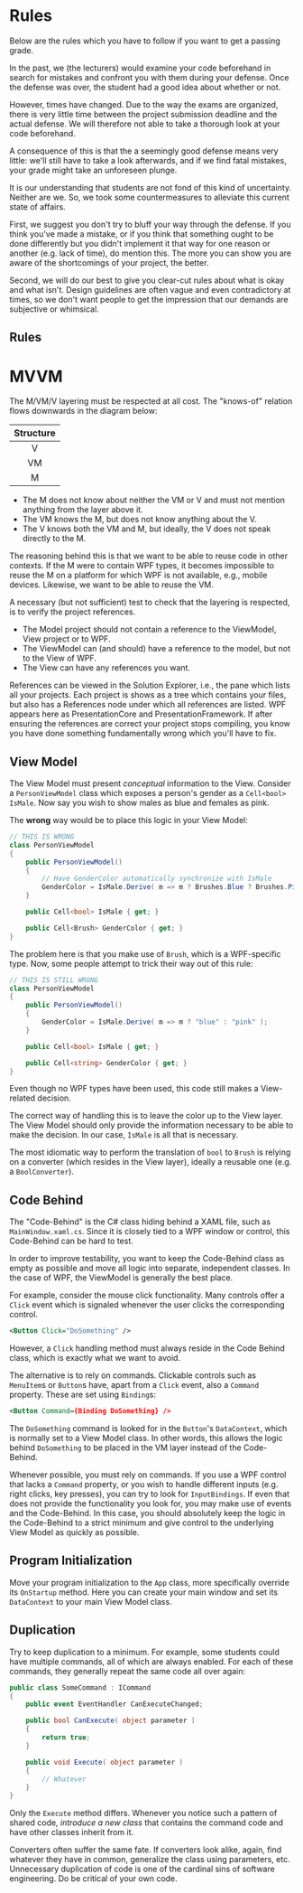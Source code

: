 # Rules

Below are the rules which you have to follow
if you want to get a passing grade.

In the past, we (the lecturers) would
examine your code beforehand in search
for mistakes and confront you with them
during your defense. Once the defense
was over, the student had a good idea
about whether or not.

However, times have changed. Due to
the way the exams are organized,
there is very little time between the project submission deadline
and the actual defense. We will therefore
not able to take a thorough look at
your code beforehand.

A consequence of this is that the a seemingly
good defense means very little: we'll still
have to take a look afterwards, and if we find
fatal mistakes, your grade might take an unforeseen
plunge.

It is our understanding that students
are not fond of this kind of uncertainty.
Neither are we. So, we took some countermeasures to alleviate
this current state of affairs.

First, we suggest you don't try to bluff
your way through the defense. If you think
you've made a mistake, or if you think
that something ought to be done differently
but you didn't implement it that way
for one reason or another (e.g. lack of time),
do mention this. The more you can show
you are aware of the shortcomings
of your project, the better.

Second, we will do our best to give you clear-cut
rules about what is okay and what isn't.
Design guidelines are often vague
and even contradictory at times,
so we don't want people to get
the impression that our demands
are subjective or whimsical.

## Rules

# MVVM

The M/VM/V layering must be respected at all cost.
The "knows-of" relation flows downwards in the diagram
below:

<center>

| Structure |
|:---:|
| V |
| VM |
| M |

</center>

* The M does not know about neither the VM or V and
must not mention anything from the layer above it.
* The VM knows the M, but does not know anything about the V.
* The V knows both the VM and M, but ideally, the V
does not speak directly to the M.

The reasoning behind this is that we want to be able to reuse code in other contexts. If the M
were to contain WPF types, it becomes impossible to reuse the M
on a platform for which WPF is not available, e.g., mobile devices.
Likewise, we want to be able to reuse the VM.

A necessary (but not sufficient) test
to check that the layering is respected,
is to verify the project references.

* The Model project should not contain a reference
to the ViewModel, View project or to WPF.
* The ViewModel can (and should) have a reference
to the model, but not to the View of WPF.
* The View can have any references you want.

References can be viewed in the Solution Explorer,
i.e., the pane which lists all your projects.
Each project is shows as a tree which contains
your files, but also has a References node under
which all references are listed.
WPF appears here as PresentationCore
and PresentationFramework. If after ensuring
the references are correct your project
stops compiling, you know you have done something
fundamentally wrong which you'll have to fix.

## View Model

The View Model must present *conceptual* information to the View.
Consider a `PersonViewModel` class which exposes
a person's gender as a `Cell<bool> IsMale`. Now say you wish to show
males as blue and females as pink.

The **wrong** way would be to place this logic in your View Model:

```csharp
// THIS IS WRONG
class PersonViewModel
{
    public PersonViewModel()
    {
        // Have GenderColor automatically synchronize with IsMale
        GenderColor = IsMale.Derive( m => m ? Brushes.Blue ? Brushes.Pink );
    }

    public Cell<bool> IsMale { get; }

    public Cell<Brush> GenderColor { get; }
}
```

The problem here is that you make use of `Brush`, which is a WPF-specific type.
Now, some people attempt to trick their way out of this rule:

```csharp
// THIS IS STILL WRONG
class PersonViewModel
{
    public PersonViewModel()
    {
        GenderColor = IsMale.Derive( m => m ? "blue" : "pink" );
    }

    public Cell<bool> IsMale { get; }

    public Cell<string> GenderColor { get; }
}
```

Even though no WPF types have been used, this code still makes
a View-related decision.

The correct way of handling this is to leave the color up to the View layer.
The View Model should only provide the information necessary to be able
to make the decision. In our case, `IsMale` is all that is necessary.

The most idiomatic way to perform the translation of `bool` to `Brush`
is relying on a converter (which resides in the View layer),
ideally a reusable one (e.g. a `BoolConverter`).

## Code Behind

The "Code-Behind" is the C# class hiding behind a XAML file,
such as `MainWindow.xaml.cs`. Since it is closely tied
to a WPF window or control, this Code-Behind can be
hard to test.

In order to improve testability,
you want to keep the Code-Behind class as empty as possible and
move all logic into separate, independent classes.
In the case of WPF, the ViewModel is generally the best place.

For example, consider the mouse click functionality. Many
controls offer a `Click` event which is signaled
whenever the user clicks the corresponding control.

```xml
<Button Click="DoSomething" />
```

However, a `Click` handling method must always reside
in the Code Behind class, which is exactly what we want to avoid.

The alternative is to rely on commands. Clickable controls
such as `MenuItem`s or `Button`s have, apart from a `Click` event,
also a `Command` property. These are set using `Binding`s:

```xml
<Button Command={Binding DoSomething} />
```

The `DoSomething` command is looked for in the `Button`'s `DataContext`,
which is normally set to a View Model class.
In other words, this allows the logic behind `DoSomething` to be placed
in the VM layer instead of the Code-Behind.

Whenever possible, you must rely on commands. If
you use a WPF control that lacks a `Command` property,
or you wish to handle different inputs (e.g. right clicks, key presses),
you can try to look for `InputBindings`.
If even that does not provide the functionality you look for,
you may make use of events and the Code-Behind. In this case,
you should absolutely keep the logic in the Code-Behind to a strict minimum
and give control to the underlying View Model as quickly as possible.

## Program Initialization

Move your program initialization to the `App` class, more specifically
override its `OnStartup` method. Here you can create
your main window and set its `DataContext` to your main View Model class.

## Duplication

Try to keep duplication to a minimum. For example,
some students could have multiple commands, all of which
are always enabled. For each of these commands,
they generally repeat the same code all over again:

```csharp
public class SomeCommand : ICommand
{
    public event EventHandler CanExecuteChanged;

    public bool CanExecute( object parameter )
    {
        return true;
    }

    public void Execute( object parameter )
    {
        // Whatever
    }
}
```

Only the `Execute` method differs. Whenever you notice such a pattern
of shared code, *introduce a new class* that contains the command
code and have other classes inherit from it.

Converters often suffer the same fate. If converters look alike, again, find whatever they have in common,
generalize the class using parameters, etc. Unnecessary duplication of code
is one of the cardinal sins of software engineering. Do be critical of your own code.

